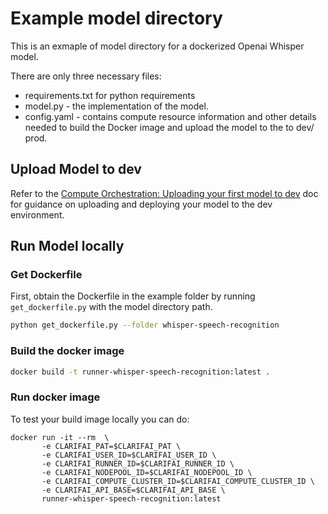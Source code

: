 # Example model directory

This is an exmaple of model directory for a dockerized Openai Whisper model.
 
There are only three necessary files:
 - requirements.txt for python requirements
 - model.py - the implementation of the model.
 - config.yaml - contains compute resource information and other details needed to build the Docker image and upload the model to the to dev/ prod.

## Upload Model to dev
Refer to the [Compute Orchestration: Uploading your first model to dev](https://clarifai.atlassian.net/wiki/spaces/EN/pages/3693150243/Compute+Orchestration+Uploading+your+first+model+to+dev) doc for guidance on uploading and deploying your model to the dev environment.

## Run Model locally

### Get Dockerfile
First, obtain the Dockerfile in the example folder by running `get_dockerfile.py` with the model directory path.

```bash
python get_dockerfile.py --folder whisper-speech-recognition
```

### Build the docker image

```bash
docker build -t runner-whisper-speech-recognition:latest .
```

### Run docker image 

To test your build image locally you can do:
```
docker run -it --rm  \
       -e CLARIFAI_PAT=$CLARIFAI_PAT \
       -e CLARIFAI_USER_ID=$CLARIFAI_USER_ID \
       -e CLARIFAI_RUNNER_ID=$CLARIFAI_RUNNER_ID \
       -e CLARIFAI_NODEPOOL_ID=$CLARIFAI_NODEPOOL_ID \
       -e CLARIFAI_COMPUTE_CLUSTER_ID=$CLARIFAI_COMPUTE_CLUSTER_ID \
       -e CLARIFAI_API_BASE=$CLARIFAI_API_BASE \
       runner-whisper-speech-recognition:latest
```
